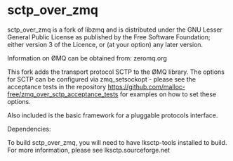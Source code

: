 sctp_over_zmq
=============

sctp_over_zmq is a fork of libzmq and is distributed under the GNU Lesser General Public License as published by the Free Software Foundation; either version 3 of the Licence, or (at your option) any later version.

Information on ØMQ can be obtained from: zeromq.org

This fork adds the transport protocol SCTP to the ØMQ library. The options for SCTP can be configured via zmq_setsockopt - 
please see the acceptance tests in the repository https://github.com/malloc-free/zmq_over_sctp_acceptance_tests for
examples on how to set these options.

Also included is the basic framework for a pluggable protocols interface.

Dependencies:

To build sctp_over_zmq, you will need to have lksctp-tools installed to build. For more information, please see lksctp.sourceforge.net
